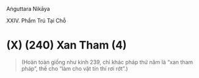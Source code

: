 Aṅguttara Nikāya

XXIV. Phẩm Trú Tại Chỗ

# (X) (240) Xan Tham (4)

> (Hoàn toàn giống như kinh 239, chỉ khác pháp thứ năm là “xan tham pháp”, thế cho “làm cho vật tín thí rơi rớt”.)

